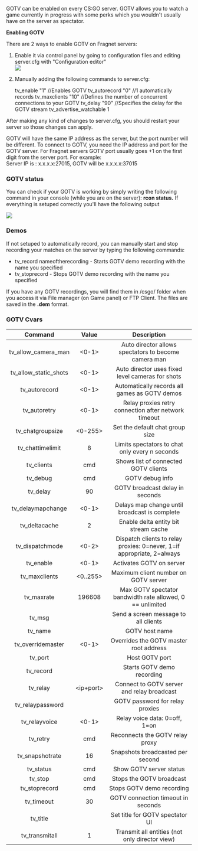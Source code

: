 GOTV can be enabled on every CS:GO server. GOTV allows you to watch a game currently in progress with some perks which you wouldn't usually have on the server as spectator.

**Enabling GOTV**  
  
There are 2 ways to enable GOTV on Fragnet servers:

1.  Enable it via control panel by going to configuration files and editing server.cfg with "Configuration editor"  
    ![](images/fragnetgotvoptions.png")
2.  Manually adding the following commands to server.cfg:  
    
    tv\_enable "1"           //Enables GOTV
    tv\_autorecord "0"       //1 automatically records 
    tv\_maxclients "10"      //Defines the number of concurrent connections to your GOTV 
    tv\_delay "90"           //Specifies the delay for the GOTV stream
    tv\_advertise\_watchable 1
    

After making any kind of changes to server.cfg, you should restart your server so those changes can apply.

GOTV will have the same IP address as the server, but the port number will be different. To connect to GOTV, you need the IP address and port for the GOTV server. For Fragnet servers GOTV port usually goes +1 on the first digit from the server port. For example:  
Server IP is : x.x.x.x:27015, GOTV will be x.x.x.x:37015

  

### GOTV status

You can check if your GOTV is working by simply writing the following command in your console (while you are on the server): **rcon status.** If everything is setuped correctly you'll have the following output

![](images/fragnetgotv.png")

### Demos

If not setuped to automatically record, you can manually start and stop recording your matches on the server by typing the following commands:

*   tv\_record nameoftherecording - Starts GOTV demo recording with the name you specified
*   tv\_stoprecord - Stops GOTV demo recording with the name you specified 

If you have any GOTV recordings, you will find them in /csgo/ folder when you access it via File manager (on Game panel) or FTP Client. The files are saved in the **.dem** format.

### GOTV Cvars 
  
|      **Command**      |  **Value** |                             **Description**                            |
|:---------------------:|:----------:|:----------------------------------------------------------------------:|
|  tv_allow_camera_man  |    <0-1>   |          Auto director allows spectators to become camera man          |
| tv_allow_static_shots |    <0-1>   |            Auto director uses fixed level cameras for shots            |
|     tv_autorecord     |    <0-1>   |              Automatically records all games as GOTV demos             |
|      tv_autoretry     |    <0-1>   |          Relay proxies retry connection after network timeout          |
|    tv_chatgroupsize   |   <0-255>  |                     Set the default chat group size                    |
|    tv_chattimelimit   |      8     |             Limits spectators to chat only every n seconds             |
|       tv_clients      |     cmd    |                  Shows list of connected GOTV clients                  |
|        tv_debug       |     cmd    |                             GOTV debug info                            |
|        tv_delay       |     90     |                     GOTV broadcast delay in seconds                    |
|   tv_delaymapchange   |    <0-1>   |              Delays map change until broadcast is complete             |
|     tv_deltacache     |      2     |                  Enable delta entity bit stream cache                  |
|    tv_dispatchmode    |    <0-2>   | Dispatch clients to relay proxies: 0=never, 1=if appropriate, 2=always |
|       tv_enable       |    <0-1>   |                        Activates GOTV on server                        |
|     tv_maxclients     |  <0..255>  |                  Maximum client number on GOTV server                  |
|       tv_maxrate      |   196608   |        Max GOTV spectator bandwidth rate allowed, 0 == unlimited       |
|         tv_msg        |   <text>   |                  Send a screen message to all clients                  |
|        tv_name        |   <text>   |                             GOTV host name                             |
|   tv_overridemaster   |    <0-1>   |                 Overrides the GOTV master root address                 |
|        tv_port        |   <port>   |                             Host GOTV port                             |
|       tv_record       |   <text>   |                       Starts GOTV demo recording                       |
|        tv_relay       |  <ip+port> |               Connect to GOTV server and relay broadcast               |
|    tv_relaypassword   | <password> |                     GOTV password for relay proxies                    |
|     tv_relayvoice     |    <0-1>   |                      Relay voice data: 0=off, 1=on                     |
|        tv_retry       |     cmd    |                     Reconnects the GOTV relay proxy                    |
|    tv_snapshotrate    |     16     |                    Snapshots broadcasted per second                    |
|       tv_status       |     cmd    |                         Show GOTV server status                        |
|        tv_stop        |     cmd    |                        Stops the GOTV broadcast                        |
|     tv_stoprecord     |     cmd    |                        Stops GOTV demo recording                       |
|       tv_timeout      |     30     |                   GOTV connection timeout in seconds                   |
|        tv_title       |   <text>   |                     Set title for GOTV spectator UI                    |
|     tv_transmitall    |      1     |             Transmit all entities (not only director view)             |